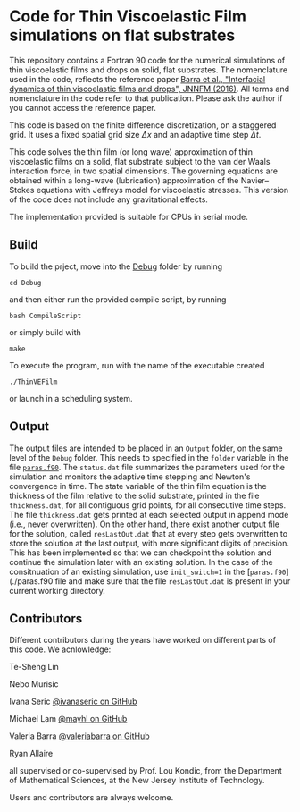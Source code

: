 # Code for Thin Viscoelastic Film simulations on flat substrates

This repository contains a Fortran 90 code for the numerical simulations of thin viscoelastic films and drops on solid, flat substrates. The nomenclature used in the code, reflects the reference paper 
[Barra et al., "Interfacial dynamics of thin viscoelastic films and drops", JNNFM (2016)](http://dx.doi.org/10.1016/j.jnnfm.2016.10.001). 
All terms and nomenclature in the code refer to that publication. Please ask the author if you cannot access the reference paper.

This code is based on the finite difference discretization, on a staggered grid. 
It uses a fixed spatial grid size $\Delta x$ and an adaptive time step $\Delta t$.

This code solves the thin film (or long wave) approximation of thin viscoelastic films 
on a solid, flat substrate subject to the van der Waals interaction force, in two spatial dimensions. 
The governing equations are obtained within a long-wave (lubrication) approximation of the Navier–Stokes equations 
with Jeffreys model for viscoelastic stresses. This version of the code does not include any gravitational effects. 

The implementation provided is suitable for CPUs in serial mode. 

## Build

To build the prject, move into the [Debug](./Debug/) folder by running 

`cd Debug`

and then either run the provided compile script, by running

`bash CompileScript`

or simply build with 

`make`

To execute the program, run with the name of the executable created

`./ThinVEFilm`

or launch in a scheduling system.

## Output

The output files are intended to be placed in an `Output` folder, on the same level of the `Debug` folder. This needs to specified in the `folder` variable in the file [`paras.f90`](./paras.f90). The `status.dat` file summarizes the parameters used for the simulation and monitors the adaptive time stepping and Newton's convergence in time. The state variable of the thin film equation is the thickness of the film relative to the solid substrate, printed in the file `thickness.dat`, for all contiguous grid points, for all consecutive time steps. The file `thickness.dat` gets printed at each selected output in append mode (i.e., never overwritten). On the other hand, there exist another output file for the solution, called `resLastOut.dat` that at every step gets overwritten to store the solution at the last output, with more significant digits of precision. This has been implemented so that we can checkpoint the solution and continue the simulation later with an existing solution. In the case of the consitnuation of an existing simulation, use `init_switch=1` in the [`paras.f90`](./paras.f90 file and make sure that the file `resLastOut.dat` is present in your current working directory.

## Contributors
Different contributors during the years have worked on different parts of this code. We acnlowledge:

Te-Sheng Lin

Nebo Murisic

Ivana Seric [@ivanaseric on GitHub](https://github.com/ivanaseric)

Michael Lam [@mayhl on GitHub](https://github.com/mayhl/)

Valeria Barra [@valeriabarra on GitHub](https://github.com/valeriabarra)

Ryan Allaire

all supervised or co-supervised by Prof. Lou Kondic, 
from the Department of Mathematical Sciences, at the New Jersey Institute of Technology.

Users and contributors are always welcome.
